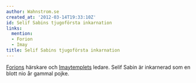 ```yaml
---
author: Wahnstrom.se
created_at: '2012-03-14T19:33:10Z'
id: Selif Sabins tjugoförsta inkarnation
links:
  mention:
  - Forion
  - Imay
title: Selif Sabins tjugoförsta inkarnation
---
```


[Forions] härskare och [Imaytemplets] ledare. Selif Sabin är inkarnerad som en blott nio år gammal
pojke.

  [Forions]: Forion
  [Imaytemplets]: Imay